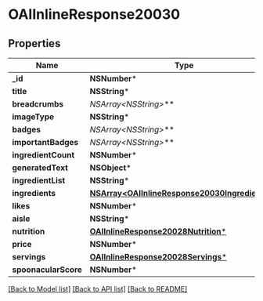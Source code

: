 # OAIInlineResponse20030

## Properties
Name | Type | Description | Notes
------------ | ------------- | ------------- | -------------
**_id** | **NSNumber*** |  | 
**title** | **NSString*** |  | 
**breadcrumbs** | **NSArray&lt;NSString*&gt;*** |  | 
**imageType** | **NSString*** |  | 
**badges** | **NSArray&lt;NSString*&gt;*** |  | 
**importantBadges** | **NSArray&lt;NSString*&gt;*** |  | 
**ingredientCount** | **NSNumber*** |  | 
**generatedText** | **NSObject*** |  | [optional] 
**ingredientList** | **NSString*** |  | 
**ingredients** | [**NSArray&lt;OAIInlineResponse20030Ingredients&gt;***](OAIInlineResponse20030Ingredients.md) |  | 
**likes** | **NSNumber*** |  | 
**aisle** | **NSString*** |  | 
**nutrition** | [**OAIInlineResponse20028Nutrition***](OAIInlineResponse20028Nutrition.md) |  | 
**price** | **NSNumber*** |  | 
**servings** | [**OAIInlineResponse20028Servings***](OAIInlineResponse20028Servings.md) |  | 
**spoonacularScore** | **NSNumber*** |  | 

[[Back to Model list]](../README.md#documentation-for-models) [[Back to API list]](../README.md#documentation-for-api-endpoints) [[Back to README]](../README.md)


